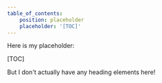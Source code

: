 ```yaml
---
table_of_contents:
    position: placeholder
    placeholder: '[TOC]'
---
```


Here is my placeholder:

[TOC]

But I don't actually have any heading elements here!
